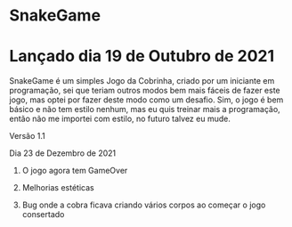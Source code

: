 # SnakeGame
# Lançado dia 19 de Outubro de 2021

SnakeGame é um simples Jogo da Cobrinha, criado por um iniciante em programação, sei que teriam outros modos bem mais fáceis de fazer este jogo, mas optei por fazer deste modo como um desafio.
Sim, o jogo é bem básico e não tem estilo nenhum, mas eu quis treinar mais a programação, então não me importei com estilo, no futuro talvez eu mude.


Versão 1.1

Dia 23 de Dezembro de 2021


1. O jogo agora tem GameOver

2. Melhorias estéticas

3. Bug onde a cobra ficava criando vários corpos ao começar o jogo consertado
